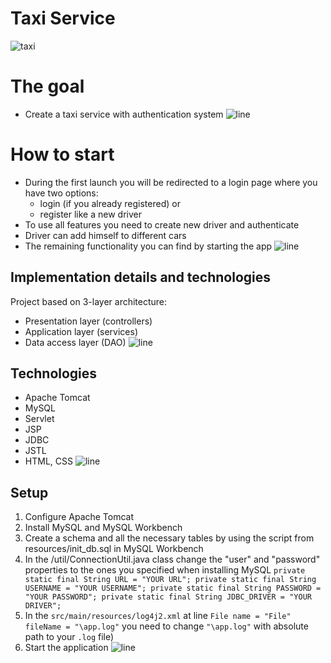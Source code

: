 # Taxi Service
![taxi](https://upload.wikimedia.org/wikipedia/commons/thumb/0/03/TAXI.jpg/800px-TAXI.jpg)

# The goal
* Create a taxi service with authentication system
![line](https://raw.githubusercontent.com/andreasbm/readme/master/assets/lines/rainbow.png)
# How to start
* During the first launch you will be redirected to a login page where you have two options:
    * login (if you already registered)
  or
    * register like a new driver
* To use all features you need to create new driver and authenticate
* Driver can add himself to different cars
* The remaining functionality you can find by starting the app
![line](https://raw.githubusercontent.com/andreasbm/readme/master/assets/lines/rainbow.png)
## Implementation details and technologies
Project based on 3-layer architecture:
* Presentation layer (controllers)
* Application layer (services)
* Data access layer (DAO)
![line](https://raw.githubusercontent.com/andreasbm/readme/master/assets/lines/rainbow.png)
## Technologies 
* Apache Tomcat
* MySQL
* Servlet
* JSP
* JDBC
* JSTL
* HTML, CSS
![line](https://raw.githubusercontent.com/andreasbm/readme/master/assets/lines/rainbow.png)
## Setup
1. Configure Apache Tomcat
2. Install MySQL and MySQL Workbench
3. Create a schema and all the necessary tables by using the script from resources/init_db.sql in MySQL Workbench
4. In the /util/ConnectionUtil.java class change the "user" and "password" properties to the ones you specified when installing MySQL
   `private static final String URL = "YOUR URL";
    private static final String USERNAME = "YOUR USERNAME";
    private static final String PASSWORD = "YOUR PASSWORD";
    private static final String JDBC_DRIVER = "YOUR DRIVER";`
5. In the `src/main/resources/log4j2.xml` at line
   `File name = "File" fileName = "\app.log"`
   you need to change `"\app.log"` with absolute path to your `.log` file)
6. Start the application
![line](https://raw.githubusercontent.com/andreasbm/readme/master/assets/lines/rainbow.png)
